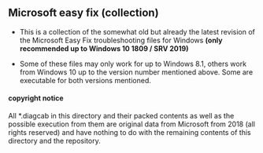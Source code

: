 ## Microsoft easy fix (collection)
- This is a collection of the somewhat old but already the latest revision of the Microsoft Easy Fix troubleshooting files for Windows **(only recommended up to Windows 10 1809 / SRV 2019)**

- Some of these files may only work for up to Windows 8.1, others work from Windows 10 up to the version number mentioned above. Some are executable for both versions mentioned.


#### copyright notice

All *.diagcab in this directory and their packed contents as well as the possible execution from them are original data from Microsoft from 2018 (all rights reserved) and have nothing to do with the remaining contents of this directory and the repository.